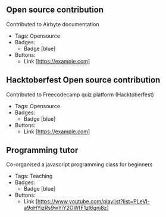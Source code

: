 ## Open source contribution
Contributed to Airbyte documentation
- Tags: Opensource
- Badges:
  - Badge [blue]
- Buttons:
  - Link [https://example.com]

## Hacktoberfest Open source contribution
Contributed to Freecodecamp quiz platform (Hacktoberfest)
- Tags: Opensource
- Badges:
  - Badge [blue]
- Buttons:
  - Link [https://example.com]

## Programming tutor 
Co-organised a javascript programming class for beginners
- Tags: Teaching
- Badges:
  - Badge [blue]
- Buttons:
  - Link [https://www.youtube.com/playlist?list=PLeVI-a9oHYizRs9wYiY2OWfF1zl6gnj8z]
